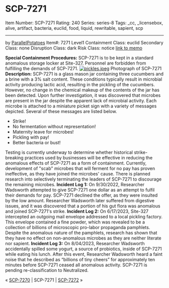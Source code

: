 # SCP-7271
Item Number: SCP-7271
Rating: 240
Series: series-8
Tags: _cc, _licensebox, alive, artifact, bacteria, euclid, food, liquid, rewritable, sapient, scp

---

by [ParallelPotatoes](/parallels-potato-page)
Item#: 7271
Level1
Containment Class:
euclid
Secondary Class:
none
Disruption Class:
dark
Risk Class:
notice
[link to memo](/classification-committee-memo)  

  
**Special Containment Procedures:** SCP-7271 is to be kept in a standard anomalous storage locker at Site-327. Personnel are forbidden from fulfilling the demands of SCP-7271.
[![pickles.jpeg](https://scp-wiki.wdfiles.com/local--resized-images/scp-7271/pickles.jpeg/medium.jpg)](https://scp-wiki.wdfiles.com/local--files/scp-7271/pickles.jpeg)
Photograph of SCP-7271
**Description:** SCP-7271 is a glass mason jar containing three cucumbers and a brine with a 3% salt content. These conditions typically result in microbial activity producing lactic acid, resulting in the pickling of the cucumbers. However, no change in the chemical makeup of the contents of the jar has been detected. Upon further investigation, it was discovered that microbes are present in the jar despite the apparent lack of microbial activity. Each microbe is attached to a miniature picket sign with a variety of messages depicted. Several of these messages are listed below.
  * Strike!
  * No fermentation without representation!
  * Maternity leave for microbes!
  * Pickling with pay!
  * Better bacteria or bust!

Testing is currently underway to determine whether historical strike-breaking practices used by businesses will be effective in reducing the anomalous effects of SCP-7271 as a form of containment. Currently, development of "scab" microbes that will ferment for no pay has proven ineffective, as they have joined the microbes' cause. There is planned research into selectively terminating the leaders of SCP-7271 to discourage the remaining microbes.
**Incident Log 1:** On 9/30/2022, Researcher Wadsworth attempted to give SCP-7271 one dollar as an attempt to fulfil their demands for pay. SCP-7271 declined the offer, as they were insulted by the low amount. Researcher Wadsworth later suffered from digestive issues, and it was discovered that a portion of his gut flora was anomalous and joined SCP-7271's strike.
**Incident Log 2:** On 6/17/2023, Site-327 intercepted an outgoing mail envelope addressed to a local pickling factory. This envelope contained a fine powder, which was revealed to be a collection of billions of microscopic pro-labor propaganda pamphlets. Despite the anomalous nature of the pamphlets, research has shown that they have no effect on non-anomalous microbes as they are neither literate nor sapient.
**Incident Log 3:** On 8/04/2023, Researcher Wadsworth accidentally spilled some yogurt, a source of probiotics, inside of SCP-7271 while eating his lunch. After this event, Researcher Wadsworth heard a faint noise that he described as “billions of tiny cheers” for approximately ten minutes before SCP-7271 ceased all anomalous activity. SCP-7271 is pending re-classification to Neutralized.  
  

« [SCP-7270](/scp-7270) | SCP-7271 | [SCP-7272](/scp-7272) »